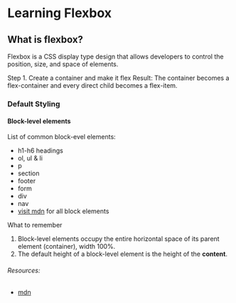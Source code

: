 # Learning Flexbox

## What is flexbox? 
Flexbox is a CSS display type design that allows developers to control the position, size, and space of elements.

Step 1.
Create a container and make it flex
Result: The container becomes a flex-container and every direct child becomes a flex-item.


### Default Styling

#### Block-level elements
List of common block-evel elements:

- h1-h6 headings
- ol, ul & li
- p
- section
- footer
- form
- div
- nav
- [visit mdn](https://developer.mozilla.org/en-US/docs/Web/HTML/Block-level_elements "mdn") for all block elements

What to remember
1. Block-level elements occupy the entire horizontal space of its parent element (container), width 100%.
2. The default height of a block-level element is the height of the **content**. 



###### Resources:
- [mdn](https://developer.mozilla.org/en-US/docs/Learn/CSS/CSS_layout/Flexbox "mdn website")